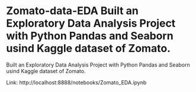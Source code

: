 # Zomato-data-EDA   Built an Exploratory Data Analysis Project with Python Pandas and Seaborn usind Kaggle dataset of Zomato.
Built an Exploratory Data Analysis Project with Python Pandas and Seaborn usind Kaggle dataset of Zomato.

Link: http://localhost:8888/notebooks/Zomato_EDA.ipynb
